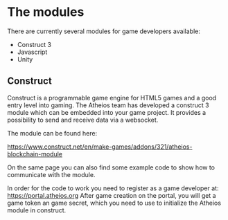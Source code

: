 # The modules
There are currently several modules for game developers available:

* Construct 3
* Javascript
* Unity

## Construct
Construct is a programmable game engine for HTML5 games and a good entry level into 
gaming. The Atheios team has developed a construct 3 module which can be embedded
into your game project. It provides a possibility to send and receive data via a websocket.

The module can be found here:

https://www.construct.net/en/make-games/addons/321/atheios-blockchain-module

On the same page you can also find some example code to show how to communicate with the module.

In order for the code to work you need to register as a game developer at:
https://portal.atheios.org
After game creation on the portal, you will get a game token an game secret, which you need to use to initialize the Atheios module in construct.


